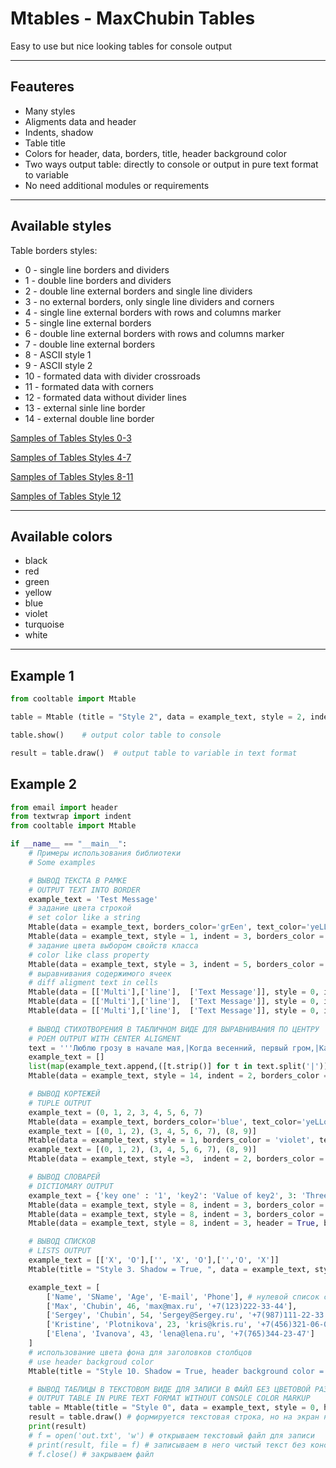 # Mtables - MaxChubin Tables
Easy to use but nice looking tables for console output
***
## Feauteres
* Many styles
* Aligments data and header
* Indents, shadow
* Table title
* Colors for header, data, borders, title, header background color
* Two ways output table: directly to console or output in pure text format to variable
* No need additional modules or requirements
***
## Available styles
Table borders styles:
* 0 - single line borders and dividers
*	1 - double line borders and dividers
*	2 - double line external borders and single line dividers
*	3 - no external borders, only single line dividers and corners
*	4 - single line external borders with rows and columns marker
*	5 - single line external borders
*	6 - double line external borders with rows and columns marker
*	7 - double line external borders
*	8 - ASCII style 1
*	9 - ASCII style 2
*	10 - formated data with divider crossroads 
*	11 - formated data with corners
*	12 - formated data without divider lines
*	13 - external sinle line border
*	14 - external double line border

[Samples of Tables Styles 0-3](https://1.downloader.disk.yandex.ru/preview/3131ea0626e5dc6681f5be0c268a4f062de5506faed4a13933f6f28846ef2adc/inf/jHmGiDJaKHUAKgMCu6exN-ruuZUdpXf4HrxlC4RJ8rh4bWzYi2A7Mw0cNlCJUBC7GUPDTEgkvvGFHtV6IDYhNA%3D%3D?uid=28889010&filename=styles0-3.png&disposition=inline&hash=&limit=0&content_type=image%2Fpng&owner_uid=28889010&tknv=v2&size=1920x927)

[Samples of Tables Styles 4-7](https://downloader.disk.yandex.ru/preview/45fac07e72320673aa23a091cf4d9f3010b2311eeb552a3ab3ed0960a0200f03/63c5e959/sudv65zWP8Gz5ucB0BCeEOoLIZijh98BcRIQPTRc0yhCS1L7_-MvL-5-4iKAcF7rToZbwyQ1PIvXEpTY5zrbng%3D%3D?uid=0&filename=styles4-7.png&disposition=inline&hash=&limit=0&content_type=image%2Fpng&owner_uid=0&tknv=v2&size=2048x2048)

[Samples of Tables Styles 8-11](https://downloader.disk.yandex.ru/preview/85d54ddbdd73f84473024e523bf55faf66168748aca60d80ec7f94abd32fcee0/63c5e98f/Ky2kdmQ9lR4XM8a7ebT9InKlpwby9m-K9YpCtK09Ibbdg4xaVeOmFjZ6TFvzXgJ6n7CWoOmuHTmfvZQzZ0B8QA%3D%3D?uid=0&filename=styles8-12.png&disposition=inline&hash=&limit=0&content_type=image%2Fpng&owner_uid=0&tknv=v2&size=2048x2048)

[Samples of Tables Style 12](https://downloader.disk.yandex.ru/preview/582086bdf70bced0c01983f6b6a448ef57142c770e1d3c81db5f557a0274f1d8/63c5e9b7/0cKCT-C42tqdrSqHQa5_KBAfhGvjDe7XDjmFdtdy7txEi90_9YIPU_C828C-Nw4wUV4osfieXttjLzUh0kRhew%3D%3D?uid=0&filename=style12.png&disposition=inline&hash=&limit=0&content_type=image%2Fpng&owner_uid=0&tknv=v2&size=2048x2048)


***
## Available colors
* black
* red
* green
* yellow
* blue
* violet
* turquoise
* white
***
## Example 1
```python 
from cooltable import Mtable

table = Mtable (title = "Style 2", data = example_text, style = 2, indent = 1, header = True, alignment = 'center', header_color = 'yellow', shadow = True, shadow_color = 'turquoise', text_color = 'green', borders_color = 'blue', title_color = 'red')

table.show()    # output color table to console

result = table.draw()  # output table to variable in text format
```

## Example 2
```python
from email import header
from textwrap import indent
from cooltable import Mtable

if __name__ == "__main__":
	# Примеры использования библиотеки
	# Some examples

	# ВЫВОД ТЕКСТА В РАМКЕ
	# OUTPUT TEXT INTO BORDER
	example_text = 'Test Message'
	# задание цвета строкой
	# set color like a string
	Mtable(data = example_text, borders_color='grEen', text_color='yeLLow').show()
	Mtable(data = example_text, style = 1, indent = 3, borders_color = 'grEen', text_color = 'yeLLow').show()
	# задание цвета выбором свойств класса
	# color like class property
	Mtable(data = example_text, style = 3, indent = 5, borders_color = Mtable.COLOR_GREEN, text_color = Mtable.COLOR_YELLOW, shadow_color = Mtable.COLOR_BLUE).show()
	# выравнивания содержимого ячеек
	# diff aligment text in cells 
	Mtable(data = [['Multi'],['line'],  ['Text Message']], style = 0, indent = 5, borders_color = Mtable.COLOR_GREEN, text_color= Mtable.COLOR_WHITE, alignment = Mtable.ALIGMENT_LEFT, title = 'Aligment LEFT' ).show()
	Mtable(data = [['Multi'],['line'],  ['Text Message']], style = 0, indent = 5, borders_color = Mtable.COLOR_GREEN, text_color = Mtable.COLOR_YELLOW, shadow_color = Mtable.COLOR_YELLOW, alignment=Mtable.ALIGMENT_CENTER, title = 'Aligment CENTER', title_color = Mtable.COLOR_RED).show()
	Mtable(data = [['Multi'],['line'],  ['Text Message']], style = 0, indent = 5, borders_color = Mtable.COLOR_GREEN, text_color = Mtable.COLOR_YELLOW, shadow_color = Mtable.COLOR_GREEN, alignment = Mtable.ALIGMENT_RIGHT, title = 'Aligment RIGHT').show()
	
	# ВЫВОД СТИХОТВОРЕНИЯ В ТАБЛИЧНОМ ВИДЕ ДЛЯ ВЫРАВНИВАНИЯ ПО ЦЕНТРУ
	# POEM OUTPUT WITH CENTER ALIGMENT
	text = '''Люблю грозу в начале мая,|Когда весенний, первый гром,|Как бы резвяся и играя,|Грохочет в небе голубом.|Гремят раскаты молодые,|Вот дождик брызнул, пыль летит,|Повисли перлы дождевые,|И солнце нити золотит.|С горы бежит  проворный,|В лесу не молкнет птичий гам,|И гам лесной и шум нагорный —|Все вторит весело громам.|Ты скажешь: ветреная Геба,|Кормя Зевесова орла,|Громокипящий кубок с неба,|Смеясь, на землю пролила.'''
	example_text = []
	list(map(example_text.append,([t.strip()] for t in text.split('|')))) # преобразуем текст в структуру: STRING --> [[...], [...], [...]]
	Mtable(data = example_text, style = 14, indent = 2, borders_color = Mtable.COLOR_GREEN, text_color=Mtable.COLOR_YELLOW, alignment=Mtable.ALIGMENT_CENTER, title = 'Автор Ф. И. Тютчев', title_color = Mtable.COLOR_TURQUOISE, shadow_color = Mtable.COLOR_BLACK).show()

	# ВЫВОД КОРТЕЖЕЙ
	# TUPLE OUTPUT
	example_text = (0, 1, 2, 3, 4, 5, 6, 7)
	Mtable(data = example_text, borders_color='blue', text_color='yeLLow', title = 'Tuple output in style 0').show()
	example_text = [(0, 1, 2), (3, 4, 5, 6, 7), (8, 9)]
	Mtable(data = example_text, style = 1, borders_color = 'violet', text_color = 'turquoise', title = 'Tuple output in style 1', title_color = 'turquoise').show()
	example_text = [(0, 1, 2), (3, 4, 5, 6, 7), (8, 9)]
	Mtable(data = example_text, style =3,  indent = 2, borders_color = Mtable.COLOR_GREEN, text_color = Mtable.COLOR_RED, title = 'Tuple output in style 3. indent = 3', title_color = Mtable.COLOR_TURQUOISE).show()

	# ВЫВОД СЛОВАРЕЙ
	# DICTIOMARY OUTPUT
	example_text = {'key one' : '1', 'key2': 'Value of key2', 3: 'Three', 4: 4}
	Mtable(data = example_text, style = 8, indent = 3, borders_color = Mtable.COLOR_RED, text_color = Mtable.COLOR_YELLOW, title = 'Dict output in style 8, aligment = left (default)', title_color = Mtable.COLOR_TURQUOISE).show()
	Mtable(data = example_text, style = 8, indent = 3, borders_color = Mtable.COLOR_RED, text_color = Mtable.COLOR_YELLOW, title = 'Dict output in style 8, aligment = right', title_color = Mtable.COLOR_TURQUOISE, alignment=Mtable.ALIGMENT_RIGHT).show()
	Mtable(data = example_text, style = 8, indent = 3, header = True, borders_color = Mtable.COLOR_RED, text_color = Mtable.COLOR_YELLOW, title = 'Dict output in style 9, aligment = center, header = True', title_color = Mtable.COLOR_TURQUOISE, alignment=Mtable.ALIGMENT_CENTER).show()

	# ВЫВОД СПИСКОВ
	# LISTS OUTPUT
	example_text = [['X', 'O'],['', 'X', 'O'],['','O', 'X']]
	Mtable(title = "Style 3. Shadow = True, ", data = example_text, style = 3, indent = 2, borders_color = 'green', text_color = 'white', shadow_color = Mtable.COLOR_BLACK).show()

	example_text = [
		['Name', 'SName', 'Age', 'E-mail', 'Phone'], # нулевой список содержит имена столбцов
		['Max', 'Chubin', 46, 'max@max.ru', '+7(123)222-33-44'], 
		['Sergey', 'Chubin', 54, 'Sergey@Sergey.ru', '+7(987)111-22-33'], 
		['Kristine', 'Plotnikova', 23, 'kris@kris.ru', '+7(456)321-06-07'], 
		['Elena', 'Ivanova', 43, 'lena@lena.ru', '+7(765)344-23-47']
	]
	# использование цвета фона для заголовков столбцов
	# use header backgroud color
	Mtable(title = "Style 10. Shadow = True, header background color = RED", data = example_text, style = 10, header=1, indent = 5, borders_color = 'green', text_color = 'white', header_color = Mtable.COLOR_VIOLET, header_bg_color = Mtable.COLOR_RED, shadow_color = Mtable.COLOR_BLACK).show()

	# ВЫВОД ТАБЛИЦЫ В ТЕКСТОВОМ ВИДЕ ДЛЯ ЗАПИСИ В ФАЙЛ БЕЗ ЦВЕТОВОЙ РАЗМЕТКИ МЕТОД DRAW()
	# OUTPUT TABLE IN PURE TEXT FORMAT WITHOUT CONSOLE COLOR MARKUP
	table = Mtable(title = "Style 0", data = example_text, style = 0, header=1, indent = 5, borders_color='green', text_color = Mtable.COLOR_GREEN)
	result = table.draw() # формируется текстовая строка, но на экран не выводится
	print(result)
	# f = open('out.txt', 'w') # открываем текстовый файл для записи
	# print(result, file = f) # записываем в него чистый текст без консольной цветовой разметки
	# f.close() # закрываем файл
